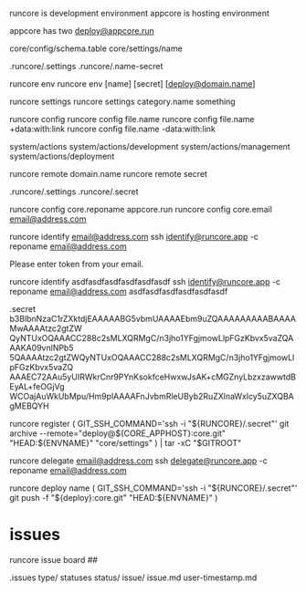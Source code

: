 runcore is development environment
appcore is hosting environment

appcore has two 
deploy@appcore.run

core/config/schema.table
core/settings/name

.runcore/.settings
.runcore/.name-secret

runcore env
runcore env [name] [secret] [deploy@domain.name]

runcore settings
runcore settings category.name something

runcore config
runcore config file.name
runcore config file.name +data:with:link
runcore config file.name -data:with:link


system/actions
system/actions/development
system/actions/management
system/actions/deployment

runcore remote domain.name
runcore remote secret


.runcore/.settings
.runcore/.secret

runcore config core.reponame appcore.run
runcore config core.email email@address.com

runcore identify email@address.com
ssh identify@runcore.app -c reponame email@address.com

  Please enter token from your email.

runcore identify asdfasdfasdfasdfasdfasdf
ssh identify@runcore.app -c reponame email@address.com asdfasdfasdfasdfasdfasdf

.secret
b3BlbnNzaC1rZXktdjEAAAAABG5vbmUAAAAEbm9uZQAAAAAAAAABAAAAMwAAAAtzc2gtZW
QyNTUxOQAAACC288c2sMLXQRMgC/n3jho1YFgjmowLlpFGzKbvx5vaZQAAAKA09vnlNPb5
5QAAAAtzc2gtZWQyNTUxOQAAACC288c2sMLXQRMgC/n3jho1YFgjmowLlpFGzKbvx5vaZQ
AAAEC72AAu5yUIRWkrCnr9PYnKsokfceHwxwJsAK+cMGZnyLbzxzawwtdBEyAL+feOGjVg
WCOajAuWkUbMpu/Hm9plAAAAFnJvbmRleUByb2RuZXlnaWxlcy5uZXQBAgMEBQYH

runcore register
(
  GIT_SSH_COMMAND='ssh -i "${RUNCORE}/.secret"'
  git archive --remote="deploy@${CORE_APPHOST}:core.git" "HEAD:${ENVNAME}" "core/settings"
) | tar -xC "$GITROOT"

runcore delegate email@address.com
ssh delegate@runcore.app -c reponame email@address.com


runcore deploy name
(
  GIT_SSH_COMMAND='ssh -i "${RUNCORE}/.secret"'
  git push -f "${deploy}:core.git" "HEAD:${ENVNAME}"
)


# issues

runcore issue board ##

.issues
  type/
    statuses
    status/
      issue/
        issue.md
        user-timestamp.md
